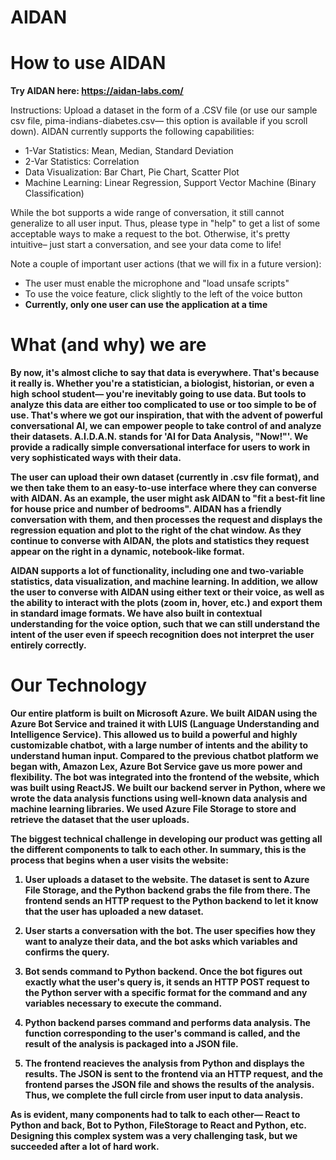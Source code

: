 # AIDAN

<h1> How to use AIDAN </h1>

<b> Try AIDAN here: https://aidan-labs.com/ </b>
  
Instructions: Upload a dataset in the form of a .CSV file (or use our sample csv file, pima-indians-diabetes.csv— this option is available if you scroll down). AIDAN currently supports the following capabilities: 
 * 1-Var Statistics: Mean, Median, Standard Deviation
 * 2-Var Statistics: Correlation
 * Data Visualization: Bar Chart, Pie Chart, Scatter Plot
 * Machine Learning: Linear Regression, Support Vector Machine (Binary Classification)
 
 While the bot supports a wide range of conversation, it still cannot generalize to all user input. Thus, please type in "help" to get a list of some acceptable ways to make a request to the bot. Otherwise, it's pretty intuitive– just start a conversation, and see your data come to life!
 
 Note a couple of important user actions (that we will fix in a future version):
 - The user must enable the microphone and "load unsafe scripts"
 - To use the voice feature, click slightly to the left of the voice button
 - <b> Currently, only one user can use the application at a time <b>

<h1> What (and why) we are </h1>

By now, it's almost cliche to say that data is everywhere. That's because it really is. Whether you're a statistician, a biologist, historian, or even a high school student— you're inevitably going to use data. But tools to analyze this data are either too complicated to use or too simple to be of use. That's where we got our inspiration, that with the advent of powerful conversational AI, we can empower people to take control of and analyze their datasets. A.I.D.A.N. stands for 'AI for Data Analysis, "Now!"'. We provide a radically simple conversational interface for users to work in very sophisticated ways with their data. 

The user can upload their own dataset (currently in .csv file format), and we then take them to an easy-to-use interface where they can converse with AIDAN. As an example, the user might ask AIDAN to "fit a best-fit line for house price and number of bedrooms". AIDAN has a friendly conversation with them, and then processes the request and displays the regression equation and plot to the right of the chat window. As they continue to converse with AIDAN, the plots and statistics they request appear on the right in a dynamic, notebook-like format.

AIDAN supports a lot of functionality, including one and two-variable statistics, data visualization, and machine learning. In addition, we allow the user to converse with AIDAN using either text or their voice, as well as the ability to interact with the plots (zoom in, hover, etc.) and export them in standard image formats. We have also built in contextual understanding for the voice option, such that we can still understand the intent of the user even if speech recognition does not interpret the user entirely correctly.

<h1> Our Technology </h1>

Our entire platform is built on Microsoft Azure. We built AIDAN using the Azure Bot Service and trained it with LUIS (Language Understanding and Intelligence Service). This allowed us to build a powerful and highly customizable chatbot, with a large number of intents and the ability to understand human input. Compared to the previous chatbot platform we began with, Amazon Lex, Azure Bot Service gave us more power and flexibility. The bot was integrated into the frontend of the website, which was built using ReactJS. We built our backend server in Python, where we wrote the data analysis functions using well-known data analysis and machine learning libraries. We used Azure File Storage to store and retrieve the dataset that the user uploads.

The biggest technical challenge in developing our product was getting all the different components to talk to each other. In summary, this is the process that begins when a user visits the website:

1. User uploads a dataset to the website. The dataset is sent to Azure File Storage, and the Python backend grabs the file from there. The frontend sends an HTTP request to the Python backend to let it know that the user has uploaded a new dataset.

2. User starts a conversation with the bot. The user specifies how they want to analyze their data, and the bot asks which variables and confirms the query.

3. Bot sends command to Python backend. Once the bot figures out exactly what the user's query is, it sends an HTTP POST request to the Python server with a specific format for the command and any variables necessary to execute the command. 

4. Python backend parses command and performs data analysis. The function corresponding to the user's command is called, and the result of the analysis is packaged into a JSON file.

5. The frontend reacieves the analysis from Python and displays the results. The JSON is sent to the frontend via an HTTP request, and the frontend parses the JSON file and shows the results of the analysis. Thus, we complete the full circle from user input to data analysis.

As is evident, many components had to talk to each other— React to Python and back, Bot to Python, FileStorage to React and Python, etc. Designing this complex system was a very challenging task, but we succeeded after a lot of hard work.




